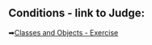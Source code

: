 ## Conditions - link to Judge:
➡[Classes and Objects - Exercise](https://judge.softuni.org/Contests/Compete/DownloadResource/49956)
